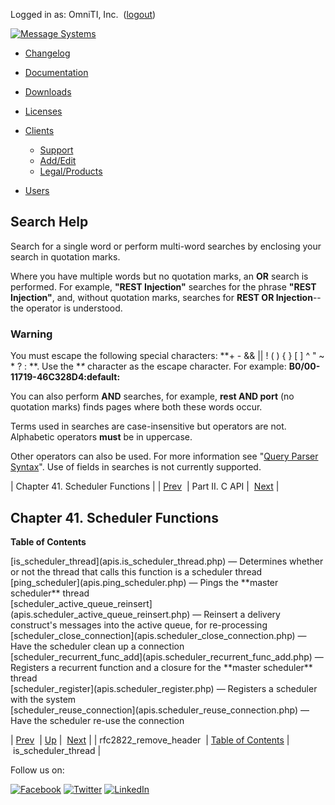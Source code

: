 Logged in as: OmniTI, Inc.  ([logout](https://support.messagesystems.com/logout.php))

[![Message Systems](https://support.messagesystems.com/images/ms-white205.png)](https://support.messagesystems.com/start.php) 

*   [Changelog](https://support.messagesystems.com/start.php?show=changelog)
*   [Documentation](https://support.messagesystems.com/docs/)
*   [Downloads](https://support.messagesystems.com/start.php)

*   [Licenses](https://support.messagesystems.com/license_summary.php)
*   <a href="">Clients</a>
    *   [Support](https://support.messagesystems.com/cs.php)
    *   [Add/Edit](https://support.messagesystems.com/edit_client.php)
    *   [Legal/Products](https://support.messagesystems.com/edit_products.php)
*   [Users](https://support.messagesystems.com/edit_customer.php)

## Search Help

Search for a single word or perform multi-word searches by enclosing your search in quotation marks.

Where you have multiple words but no quotation marks, an **OR** search is performed. For example, **"REST Injection"** searches for the phrase **"REST Injection"**, and, without quotation marks, searches for **REST OR Injection**--the operator is understood.

### Warning

You must escape the following special characters: **+ - && || ! ( ) { } [ ] ^ " ~ * ? : \**. Use the **\** character as the escape character. For example: **B0/00-11719-46C328D4\:default\:**

You can also perform **AND** searches, for example, **rest AND port** (no quotation marks) finds pages where both these words occur.

Terms used in searches are case-insensitive but operators are not. Alphabetic operators **must** be in uppercase.

Other operators can also be used. For more information see "[Query Parser Syntax](https://lucene.apache.org/core/old_versioned_docs/versions/3_0_0/queryparsersyntax.html)". Use of fields in searches is not currently supported.

| Chapter 41. Scheduler Functions |
| [Prev](apis.rfc2822_remove_header.php)  | Part II. C API |  [Next](apis.is_scheduler_thread.php) |

## Chapter 41. Scheduler Functions

**Table of Contents**

<dl class="toc">

<dt>[is_scheduler_thread](apis.is_scheduler_thread.php) — Determines whether or not the thread that calls this function is a scheduler thread</dt>

<dt>[ping_scheduler](apis.ping_scheduler.php) — Pings the **master scheduler**           thread</dt>

<dt>[scheduler_active_queue_reinsert](apis.scheduler_active_queue_reinsert.php) — Reinsert a delivery construct's messages into the active queue, for re-processing</dt>

<dt>[scheduler_close_connection](apis.scheduler_close_connection.php) — Have the scheduler clean up a connection</dt>

<dt>[scheduler_recurrent_func_add](apis.scheduler_recurrent_func_add.php) — Registers a recurrent function and a closure for the **master scheduler**           thread</dt>

<dt>[scheduler_register](apis.scheduler_register.php) — Registers a scheduler with the system</dt>

<dt>[scheduler_reuse_connection](apis.scheduler_reuse_connection.php) — Have the scheduler re-use the connection</dt>

</dl>

| [Prev](apis.rfc2822_remove_header.php)  | [Up](pt.apis.php) |  [Next](apis.is_scheduler_thread.php) |
| rfc2822_remove_header  | [Table of Contents](index.php) |  is_scheduler_thread |

Follow us on:

[![Facebook](https://support.messagesystems.com/images/icon-facebook.png)](http://www.facebook.com/messagesystems) [![Twitter](https://support.messagesystems.com/images/icon-twitter.png)](http://twitter.com/#!/MessageSystems) [![LinkedIn](https://support.messagesystems.com/images/icon-linkedin.png)](http://www.linkedin.com/company/message-systems)